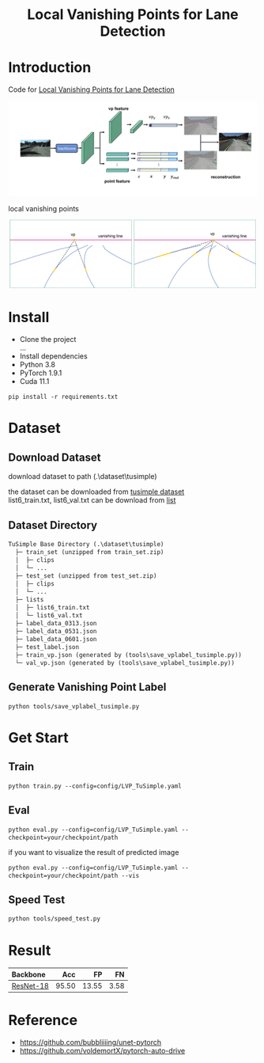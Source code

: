 # <center> Local Vanishing Points for Lane Detection </center>

# Introduction
Code for [Local Vanishing Points for Lane Detection]()
<center>
<img src="utils/fig/model.png"/>
</center>

local vanishing points
<center>
<img src="utils/fig/vp1.png" width="49%" />
<img src="utils/fig/vp2.png" width="49%" />
</center>


# Install
-  Clone the project\
  ...
-  Install dependencies
  - Python 3.8
  - PyTorch 1.9.1
  - Cuda 11.1

  ```shell
  pip install -r requirements.txt
  ```

# Dataset
## Download Dataset
download dataset to path (.\dataset\tusimple)

the dataset can be downloaded from [tusimple dataset](https://github.com/TuSimple/tusimple-benchmark/issues/3)\
list6_train.txt, list6_val.txt can be download from [list](https://github.com/cardwing/Codes-for-Lane-Detection/tree/master/ENet-TuSimple-Torch/list6)

## Dataset Directory
```
TuSimple Base Directory (.\dataset\tusimple)
  ├─ train_set (unzipped from train_set.zip)
  │  ├─ clips
  │  └─ ... 
  ├─ test_set (unzipped from test_set.zip)
  │  ├─ clips
  │  └─ ... 
  ├─ lists
  │  ├─ list6_train.txt
  │  └─ list6_val.txt
  ├─ label_data_0313.json
  ├─ label_data_0531.json
  ├─ label_data_0601.json
  ├─ test_label.json
  ├─ train_vp.json (generated by (tools\save_vplabel_tusimple.py))
  └─ val_vp.json (generated by (tools\save_vplabel_tusimple.py))
```

## Generate Vanishing Point Label
```shell
python tools/save_vplabel_tusimple.py
```

# Get Start
## Train
```shell
python train.py --config=config/LVP_TuSimple.yaml
```
## Eval
```shell
python eval.py --config=config/LVP_TuSimple.yaml --checkpoint=your/checkpoint/path
```

if you want to visualize the result of predicted image
```shell
python eval.py --config=config/LVP_TuSimple.yaml --checkpoint=your/checkpoint/path --vis
```

## Speed Test
```shell
python tools/speed_test.py
```

# Result
| Backbone | Acc | FP | FN |
| :---     | ---:|---:|---:|
| [ResNet-18](#)| 95.50 | 13.55 | 3.58 | 

# Reference
- https://github.com/bubbliiiing/unet-pytorch
- https://github.com/voldemortX/pytorch-auto-drive